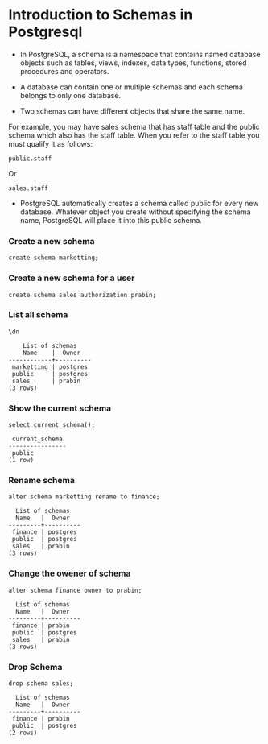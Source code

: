 # Introduction to Schemas in Postgresql

- In PostgreSQL, a schema is a namespace that contains named database objects such as tables, views, indexes, data types, functions, stored procedures and operators.

- A database can contain one or multiple schemas and each schema belongs to only one database.

- Two schemas can have different objects that share the same name.

For example, you may have sales schema that has staff table and the public schema which also has the staff table. When you refer to the staff table you must qualify it as follows:

```
public.staff
```

Or

```
sales.staff
```

- PostgreSQL automatically creates a schema called public for every new database. Whatever object you create without specifying the schema name, PostgreSQL will place it into this public schema.

### Create a new schema

```
create schema marketting;
```

### Create a new schema for a user

```
create schema sales authorization prabin;
```

### List all schema

```
\dn
```

```
    List of schemas
    Name    |  Owner
------------+----------
 marketting | postgres
 public     | postgres
 sales      | prabin
(3 rows)
```

### Show the current schema

```
select current_schema();
```

```
 current_schema
----------------
 public
(1 row)

```

### Rename schema

```
alter schema marketting rename to finance;
```

```
  List of schemas
  Name   |  Owner
---------+----------
 finance | postgres
 public  | postgres
 sales   | prabin
(3 rows)

```

### Change the owener of schema

```
alter schema finance owner to prabin;
```

```
  List of schemas
  Name   |  Owner
---------+----------
 finance | prabin
 public  | postgres
 sales   | prabin
(3 rows)
```

### Drop Schema

```
drop schema sales;
```

```
  List of schemas
  Name   |  Owner
---------+----------
 finance | prabin
 public  | postgres
(2 rows)
```
